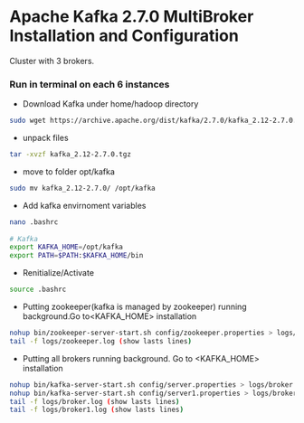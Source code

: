 
# Apache Kafka 2.7.0 MultiBroker Installation and Configuration
Cluster with 3 brokers.

### Run in terminal on each 6 instances 

* Download Kafka under home/hadoop directory
```bash
sudo wget https://archive.apache.org/dist/kafka/2.7.0/kafka_2.12-2.7.0.tgz
```

* unpack files
```bash
tar -xvzf kafka_2.12-2.7.0.tgz
```

* move to folder opt/kafka 
```bash
sudo mv kafka_2.12-2.7.0/ /opt/kafka 
```

* Add kafka envirnoment variables 
```bash  
nano .bashrc
 
# Kafka 
export KAFKA_HOME=/opt/kafka
export PATH=$PATH:$KAFKA_HOME/bin
```     

* Renitialize/Activate
```bash   
source .bashrc
``` 



* Putting  zookeeper(kafka is managed by zookeeper) running background.Go to<KAFKA_HOME> installation 
```bash 
nohup bin/zookeeper-server-start.sh config/zookeeper.properties > logs/zookeeper.log &
tail -f logs/zookeeper.log (show lasts lines)
``` 

* Putting all brokers running background. Go to <KAFKA_HOME> installation
```bash 
nohup bin/kafka-server-start.sh config/server.properties > logs/broker.log &
nohup bin/kafka-server-start.sh config/server1.properties > logs/broker1.log &
tail -f logs/broker.log (show lasts lines)
tail -f logs/broker1.log (show lasts lines)
``` 
